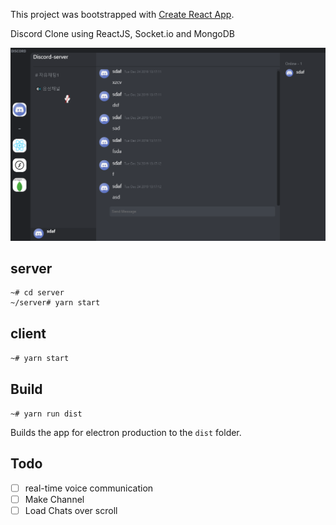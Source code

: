 This project was bootstrapped with [Create React App](https://github.com/facebook/create-react-app).

Discord Clone using ReactJS, Socket.io and MongoDB

![img](./public/main.png)

## server

```
~# cd server
~/server# yarn start
```

## client

`~# yarn start`

## Build

`~# yarn run dist`

Builds the app for electron production to the `dist` folder.<br />

## Todo

- [ ] real-time voice communication
- [ ] Make Channel
- [ ] Load Chats over scroll
